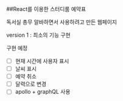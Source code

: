 ##React를 이용한 스터디룸 예약표

독서실 총무 알바하면서 사용하려고 만든 웹페이지

version 1 : 최소의 기능 구현

구현 예정

- [ ] 현재 시간에 사용자 표시
- [ ] 날씨 표시
- [ ] 예약 취소
- [ ] 달력으로 변경
- [ ] apollo + graphQL 사용
